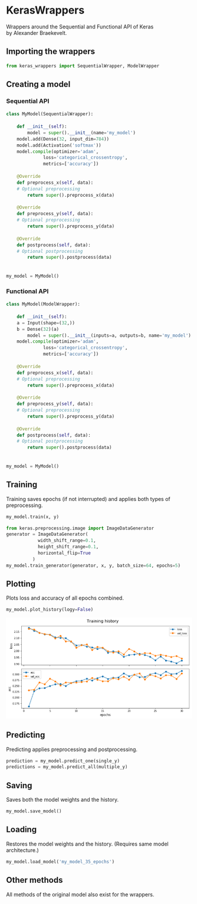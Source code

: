 # KerasWrappers
Wrappers around the Sequential and Functional API of Keras  
by Alexander Braekevelt.

## Importing the wrappers
```python
from keras_wrappers import SequentialWrapper, ModelWrapper
```

## Creating a model
### Sequential API
```python
class MyModel(SequentialWrapper):

    def __init__(self):
        model = super().__init__(name='my_model')
	model.add(Dense(32, input_dim=784))
	model.add(Activation('softmax'))
	model.compile(optimizer='adam',
              loss='categorical_crossentropy',
              metrics=['accuracy'])

    @Override
    def preprocess_x(self, data):
	# Optional preprocessing
        return super().preprocess_x(data)

    @Override
    def preprocess_y(self, data):
	# Optional preprocessing
        return super().preprocess_y(data)

    @Override
    def postprocess(self, data):
	# Optional postprocessing
        return super().postprocess(data)


my_model = MyModel()
```

### Functional API
```python
class MyModel(ModelWrapper):

    def __init__(self):
	a = Input(shape=(32,))
	b = Dense(32)(a)
        model = super().__init__(inputs=a, outputs=b, name='my_model')
	model.compile(optimizer='adam',
              loss='categorical_crossentropy',
              metrics=['accuracy'])

    @Override
    def preprocess_x(self, data):
	# Optional preprocessing
        return super().preprocess_x(data)

    @Override
    def preprocess_y(self, data):
	# Optional preprocessing
        return super().preprocess_y(data)

    @Override
    def postprocess(self, data):
	# Optional postprocessing
        return super().postprocess(data)


my_model = MyModel()
```

## Training
Training saves epochs (if not interrupted) and applies both types of preprocessing.
```python
my_model.train(x, y)
```
```python
from keras.preprocessing.image import ImageDataGenerator
generator = ImageDataGenerator(
            width_shift_range=0.1,
            height_shift_range=0.1,
            horizontal_flip=True
          )
my_model.train_generator(generator, x, y, batch_size=64, epochs=5)
```

## Plotting
Plots loss and accuracy of all epochs combined.
```python
my_model.plot_history(logy=False)
```
![Example plot](example_plot.png)


## Predicting
Predicting applies preprocessing and postprocessing.
```python
prediction = my_model.predict_one(single_y)
predictions = my_model.predict_all(multiple_y)
```

## Saving
Saves both the model weights and the history.
```python
my_model.save_model()
```

## Loading
Restores the model weights and the history. (Requires same model architecture.)
```python
my_model.load_model('my_model_35_epochs')
```

## Other methods
All methods of the original model also exist for the wrappers.
